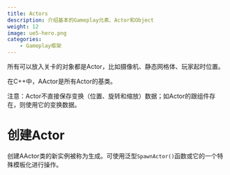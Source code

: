 ```yaml
---
title: Actors
description: 介绍基本的Gameplay元素、Actor和Object
weight: 12
image: ue5-hero.png
categories:
    - Gameplay框架
---
```

所有可以放入关卡的对象都是Actor，比如摄像机、静态网格体、玩家起时位置。

在C++中，AActor是所有Actor的基类。

注意：Actor不直接保存变换（位置、旋转和缩放）数据；如Actor的跟组件存在，则使用它的变换数据。

# 创建Actor

创建AActor类的新实例被称为生成。可使用泛型`SpawnActor()`函数或它的一个特殊模板化进行操作。